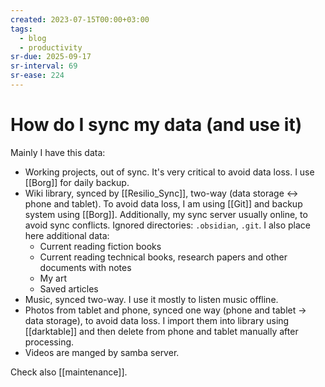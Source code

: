 ```yaml
---
created: 2023-07-15T00:00+03:00
tags:
  - blog
  - productivity
sr-due: 2025-09-17
sr-interval: 69
sr-ease: 224
---
```


# How do I sync my data (and use it)

Mainly I have this data:

- Working projects, out of sync. It's very critical to avoid data loss. I use [[Borg]] for daily backup.
- Wiki library, synced by [[Resilio_Sync]], two-way (data storage ↔ phone and tablet). To avoid data loss, I am using [[Git]] and backup system using [[Borg]]. Additionally, my sync server usually online, to avoid sync conflicts. Ignored directories: `.obsidian`, `.git`. I also place here additional data:
  - Current reading fiction books 
  - Current reading technical books, research papers and other documents with notes
  - My art
  - Saved articles 
- Music, synced two-way. I use it mostly to listen music offline.
- Photos from tablet and phone, synced one way (phone and tablet → data storage), to avoid data loss. I import them into library using [[darktable]] and then delete from phone and tablet manually after processing.
- Videos are manged by samba server.

Check also [[maintenance]].
